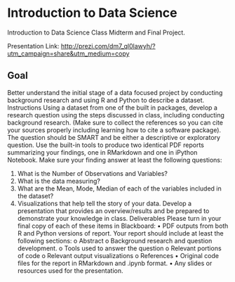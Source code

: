 # Introduction to Data Science
Introduction to Data Science Class Midterm and Final Project.

Presentation Link: http://prezi.com/dm7_ql0lawyh/?utm_campaign=share&utm_medium=copy

## Goal
Better understand the initial stage of a data focused project by conducting background research and using R and Python to describe a dataset. 
Instructions
Using a dataset from one of the built in packages, develop a research question using the steps discussed in class, including conducting background research. (Make sure to collect the references so you can cite your sources properly including learning how to cite a software package).  The question should be SMART and be either a descriptive or exploratory question. 
Use the built-in tools to produce two identical PDF reports summarizing your findings, one in RMarkdown and one in iPython Notebook.  Make sure your finding answer at least the following questions:
1.	What is the Number of Observations and Variables?
2.	What is the data measuring? 
3.	What are the Mean, Mode, Median of each of the variables included in the dataset?
4.	Visualizations that help tell the story of your data.
Develop a presentation that provides an overview/results and be prepared to demonstrate your knowledge in class.
Deliverables
Please turn in your final copy of each of these items in Blackboard:
•	PDF outputs from both R and Python versions of report.  Your report should include at least the following sections:
      o	Abstract
      o	Background research and question development.
      o	Tools used to answer the question
      o	Relevant portions of code
      o	Relevant output visualizations
      o	References
•	Original code files for the report in RMarkdown and .ipynb format.
•	Any slides or resources used for the presentation.

